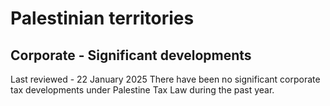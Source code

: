 # Palestinian territories
## Corporate - Significant developments
Last reviewed - 22 January 2025
There have been no significant corporate tax developments under Palestine Tax Law during the past year.
